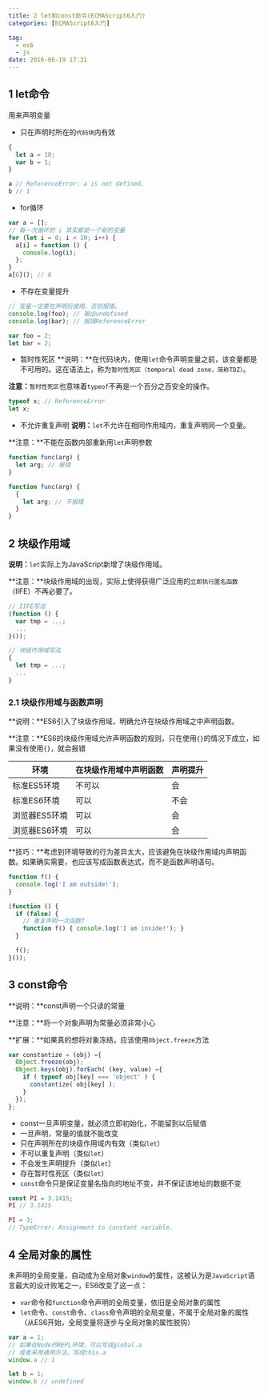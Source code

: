 ```yaml
---
title: 2 let和const命令(ECMAScript6入门)
categories: [ECMAScript6入门]

tag:
  - es6
  - js
date: 2016-06-19 17:31
---
```


## 1 let命令
用来声明变量

+ 只在声明时所在的`代码块`内有效

```javascript
{
  let a = 10;
  var b = 1;
}

a // ReferenceError: a is not defined.
b // 1
```

+ for循环

```javascript
var a = [];
// 每一次循环的 i 其实都是一个新的变量
for (let i = 0; i < 10; i++) {
  a[i] = function () {
    console.log(i);
  };
}
a[6](); // 6
```

+ 不存在变量提升

```javascript
// 变量一定要在声明后使用，否则报错。
console.log(foo); // 输出undefined
console.log(bar); // 报错ReferenceError

var foo = 2;
let bar = 2;
```

+ 暂时性死区
**说明：**在代码块内，使用`let`命令声明变量之前，该变量都是不可用的。这在语法上，称为`暂时性死区（temporal dead zone，简称TDZ）`。

**注意：**`暂时性死区`也意味着`typeof`不再是一个百分之百安全的操作。

```javascript
typeof x; // ReferenceError
let x;
```

+ 不允许重复声明
**说明：**`let`不允许在相同作用域内，重复声明同一个变量。

**注意：**不能在函数内部重新用`let`声明参数

```javascript
function func(arg) {
  let arg; // 报错
}

function func(arg) {
  {
    let arg; // 不报错
  }
}
```

## 2 块级作用域
**说明：**`let`实际上为JavaScript新增了块级作用域。

**注意：**块级作用域的出现，实际上使得获得广泛应用的`立即执行匿名函数`（IIFE）不再必要了。

```javascript
// IIFE写法
(function () {
  var tmp = ...;
  ...
}());

// 块级作用域写法
{
  let tmp = ...;
  ...
}
```


### 2.1 块级作用域与函数声明

**说明：**ES6引入了块级作用域，明确允许在块级作用域之中声明函数。

**注意：**ES6的块级作用域允许声明函数的规则，只在使用`{}`的情况下成立，如果没有使用`{}`，就会报错

环境|在块级作用域中声明函数|声明提升
-|-|-
标准ES5环境|不可以|会
标准ES6环境|可以|不会
浏览器ES5环境|可以|会
浏览器ES6环境|可以|会

**技巧：**考虑到环境导致的行为差异太大，应该避免在块级作用域内声明函数。如果确实需要，也应该写成函数表达式，而不是函数声明语句。
```javascript
function f() {
  console.log('I am outside!');
}

(function () {
  if (false) {
    // 重复声明一次函数f
    function f() { console.log('I am inside!'); }
  }

  f();
}());
```

## 3 const命令
**说明：**const声明一个只读的常量

**注意：**将一个对象声明为常量必须非常小心

**扩展：**如果真的想将对象冻结，应该使用`Object.freeze`方法
```javascript
var constantize = (obj) ={
  Object.freeze(obj);
  Object.keys(obj).forEach( (key, value) ={
    if ( typeof obj[key] === 'object' ) {
      constantize( obj[key] );
    }
  });
};
```

+ const一旦声明变量，就必须立即初始化，不能留到以后赋值
+ 一旦声明，常量的值就不能改变
+ 只在声明所在的块级作用域内有效（类似`let`）
+ 不可以重复声明（类似`let`）
+ 不会发生声明提升（类似`let`）
+ 存在暂时性死区（类似`let`）
+ `const`命令只是保证变量名指向的地址不变，并不保证该地址的数据不变

```javascript
const PI = 3.1415;
PI // 3.1415

PI = 3;
// TypeError: Assignment to constant variable.
```

## 4 全局对象的属性
未声明的全局变量，自动成为全局对象`window`的属性，这被认为是`JavaScript`语言最大的设计败笔之一，ES6改变了这一点：
+ `var`命令和`function`命令声明的全局变量，依旧是全局对象的属性
+ `let`命令、`const`命令、`class`命令声明的全局变量，不属于全局对象的属性（从ES6开始，全局变量将逐步与全局对象的属性脱钩）

```javascript
var a = 1;
// 如果在Node的REPL环境，可以写成global.a
// 或者采用通用方法，写成this.a
window.a // 1

let b = 1;
window.b // undefined
```